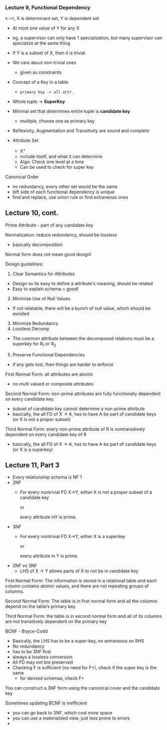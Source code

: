 ### Lecture 9, Functional Dependency
`X->Y`, X is determinant set, Y is dependent set
  - At most one value of Y for any X
  - eg. a supervisor can only have 1 specialization, but many supervisor can specialize at the same thing
  - If Y is a subset of X, then it is trivial
  - We care about non-trivial ones
    - given as constraints
  - Concept of a Key in a table
    - `primary key -> all attr.`
  - Whole tuple -> **SuperKey**
  - Minimal set that determines entire tuple is **candidate key**
    - multiple, choose one as primary key

- Reflexivity, Augmentation and Transitivity are sound and complete

- Attribute Set
  - X<sup>+</sup>
  - include itself, and what it can determine
  - Algo: Check one level at a time
  - Can be used to check for super key


Canonical Order
- no redundancy, every other set would be the same
- left side of each functional dependency is unique
- find and replace, use union rule or find extraneous ones

## Lecture 10, cont.

Prime Attribute - part of any candidate key

Normalization: reduce redundancy, should be lossless
- basically decomposition

Normal form does not mean good design!

Design guidelines:
1. Clear Semantics for Attributes
  - Design so its easy to define a attribute's meaning, should be related
  - Easy to explain schema = good!
2. Minimize Use of Null Values
  - If not relatable, there will be a bunch of null value, which should be avoided
3. Minimize Redundancy
4. Lossless Decomp
  - The common attribute between the decomposed relations must be a superkey for R<sub>1</sub> or R<sub>2</sub>
5. Preserve Functional Dependencies
  - if any gets lost, then things are harder to enforce



First Normal Form: all attributes are atomic
- no multi valued or composite attributes

Second Normal Form: non-prime attributes are fully functionally dependent on every candidate key.
- subset of candidate key cannot determine a non-prime attribute
- basically, the all FD of X -> A, has to have A be part of candidate keys (or X is not a proper subset)

Third Normal Form: every non-prime attribute of R is nontransitively dependent on every candidate key of R
- basically, the all FD of X -> A, has to have A be part of candidate keys (or X is a superkey)


## Lecture 11, Part 3

- Every relationship schema is NF 1
- 2NF
  - For every nontrivial FD X→Y, either
    X is not a proper subset of a candidate key
    
    or 
    
    every attribute inY is prime. 
- 3NF
  - For every nontrivial FD X→Y, either
    X is a superkey
    
    or 
    
    every attribute in Y is prime. 
- 2NF vs 3NF
  - LHS of X -> Y allows parts of X to not be in candidate key

First Normal Form:  The information is stored in a relational table and each column contains atomic values, and there are not repeating groups of columns.

Second Normal Form: The table is in first normal form and all the columns depend on the table’s primary key.

Third Normal Form: the table is in second normal form and all of its columns are not transitively dependent on the primary key

BCNF - Boyce-Codd
- Basically, the LHS has to be a super-key, no extraneous on RHS
- No redundancy
- has to be 3NF first
- always a lossless conversion
- All FD may *not* bre preserved
- Checking F is sufficient (no need for F+), check if the super key is the same
  - for derived schemas, check F+

You can construct a 3NF form using the canonical cover and the candidate key

Sometimes updating BCNF is inefficient
- you can go back to 3NF, which cost more space
- you can use a materialized view, just less prone to errors
- 